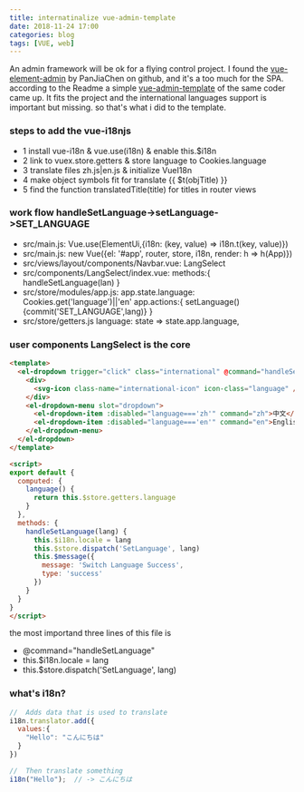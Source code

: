 ```yaml
---
title: internatinalize vue-admin-template
date: 2018-11-24 17:00
categories: blog
tags: [VUE, web]
---
```


An admin framework will be ok for a flying control project. I found the [vue-element-admin](https://github.com/PanJiaChen/vue-element-admin) by PanJiaChen on github, and it's a too much for the SPA. according to the Readme a simple [vue-admin-template](https://github.com/PanJiaChen/vue-admin-template) of the same coder came up. It fits the project and the international languages support is important but missing. so that's what i did to the template.

### steps to add the vue-i18njs

* 1 install vue-i18n & vue.use(i18n) & enable this.$i18n
* 2 link to vuex.store.getters & store language to Cookies.language
* 3 translate files zh.js\|en.js & initialize VueI18n
* 4 make object symbols fit for translate {{ $t(objTitle) }}
* 5 find the function translatedTitle(title) for titles in router views

### work flow handleSetLanguage->setLanguage->SET_LANGUAGE
* src/main.js: Vue.use(ElementUi,{i18n: (key, value) => i18n.t(key, value)})
* src/main.js: new Vue({el: '#app',  router,  store,  i18n,  render: h => h(App)})
* src/views/layout/components/Navbar.vue: LangSelect
* src/components/LangSelect/index.vue: methods:{ handleSetLanguage(lan) }
* src/store/modules/app.js: app.state.language: Cookies.get('language')||'en' app.actions:{ setLanguage(){commit('SET_LANGUAGE',lang)} }
* src/store/getters.js language: state => state.app.language,


### user components LangSelect is the core
```html
<template>
  <el-dropdown trigger="click" class="international" @command="handleSetLanguage">
    <div>
      <svg-icon class-name="international-icon" icon-class="language" />
    </div>
    <el-dropdown-menu slot="dropdown">
      <el-dropdown-item :disabled="language==='zh'" command="zh">中文</el-dropdown-item>
      <el-dropdown-item :disabled="language==='en'" command="en">English</el-dropdown-item>
    </el-dropdown-menu>
  </el-dropdown>
</template>

<script>
export default {
  computed: {
    language() {
      return this.$store.getters.language
    }
  },
  methods: {
    handleSetLanguage(lang) {
      this.$i18n.locale = lang
      this.$store.dispatch('SetLanguage', lang)
      this.$message({
        message: 'Switch Language Success',
        type: 'success'
      })
    }
  }
}
</script>
```
the most importand three lines of this file is
* @command="handleSetLanguage"
* this.$i18n.locale = lang
* this.$store.dispatch('SetLanguage', lang)

### what's i18n?
```js
//  Adds data that is used to translate
i18n.translator.add({
  values:{
    "Hello": "こんにちは"
  }
})

//  Then translate something
i18n("Hello");  // -> こんにちは
```
